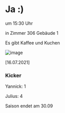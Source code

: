 
# Ja :)

um 15:30 Uhr

in Zimmer 306 Gebäude 1

Es gibt Kaffee und Kuchen

![image](https://user-images.githubusercontent.com/73311547/125851712-3934142d-7930-4613-8163-7ba796f7bffd.png)

[16.07.2021]


### Kicker

Yannick: 1

Julius:  4

Saison endet am 30.09
